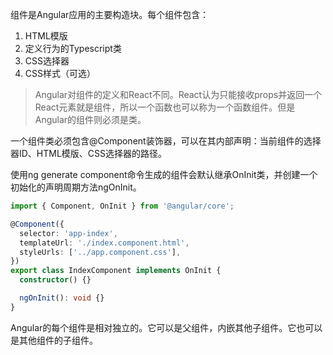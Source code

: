 组件是Angular应用的主要构造块。每个组件包含：
1. HTML模版
2. 定义行为的Typescript类
3. CSS选择器
4. CSS样式（可选）

>Angular对组件的定义和React不同。React认为只能接收props并返回一个React元素就是组件，所以一个函数也可以称为一个函数组件。但是Angular的组件则必须是类。

一个组件类必须包含@Component装饰器，可以在其内部声明：当前组件的选择器ID、HTML模版、CSS选择器的路径。

使用ng generate component命令生成的组件会默认继承OnInit类，并创建一个初始化的声明周期方法ngOnInit。

```ts
import { Component, OnInit } from '@angular/core';

@Component({
  selector: 'app-index',
  templateUrl: './index.component.html',
  styleUrls: ['../app.component.css'],
})
export class IndexComponent implements OnInit {
  constructor() {}

  ngOnInit(): void {}
}
```

Angular的每个组件是相对独立的。它可以是父组件，内嵌其他子组件。它也可以是其他组件的子组件。